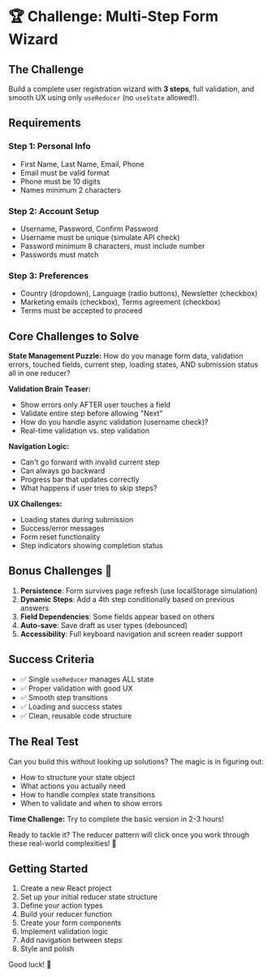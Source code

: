 # 🏆 Challenge: Multi-Step Form Wizard

## The Challenge

Build a complete user registration wizard with **3 steps**, full validation, and smooth UX using only `useReducer` (no `useState` allowed!).

## Requirements

### Step 1: Personal Info

-   First Name, Last Name, Email, Phone
-   Email must be valid format
-   Phone must be 10 digits
-   Names minimum 2 characters

### Step 2: Account Setup

-   Username, Password, Confirm Password
-   Username must be unique (simulate API check)
-   Password minimum 8 characters, must include number
-   Passwords must match

### Step 3: Preferences

-   Country (dropdown), Language (radio buttons), Newsletter (checkbox)
-   Marketing emails (checkbox), Terms agreement (checkbox)
-   Terms must be accepted to proceed

## Core Challenges to Solve

**State Management Puzzle:**
How do you manage form data, validation errors, touched fields, current step, loading states, AND submission status all in one reducer?

**Validation Brain Teaser:**

-   Show errors only AFTER user touches a field
-   Validate entire step before allowing "Next"
-   How do you handle async validation (username check)?
-   Real-time validation vs. step validation

**Navigation Logic:**

-   Can't go forward with invalid current step
-   Can always go backward
-   Progress bar that updates correctly
-   What happens if user tries to skip steps?

**UX Challenges:**

-   Loading states during submission
-   Success/error messages
-   Form reset functionality
-   Step indicators showing completion status

## Bonus Challenges 🌟

1. **Persistence**: Form survives page refresh (use localStorage simulation)
2. **Dynamic Steps**: Add a 4th step conditionally based on previous answers
3. **Field Dependencies**: Some fields appear based on others
4. **Auto-save**: Save draft as user types (debounced)
5. **Accessibility**: Full keyboard navigation and screen reader support

## Success Criteria

-   ✅ Single `useReducer` manages ALL state
-   ✅ Proper validation with good UX
-   ✅ Smooth step transitions
-   ✅ Loading and success states
-   ✅ Clean, reusable code structure

## The Real Test

Can you build this without looking up solutions? The magic is in figuring out:

-   How to structure your state object
-   What actions you actually need
-   How to handle complex state transitions
-   When to validate and when to show errors

**Time Challenge:** Try to complete the basic version in 2-3 hours!

Ready to tackle it? The reducer pattern will click once you work through these real-world complexities! 🚀

## Getting Started

1. Create a new React project
2. Set up your initial reducer state structure
3. Define your action types
4. Build your reducer function
5. Create your form components
6. Implement validation logic
7. Add navigation between steps
8. Style and polish

Good luck! 💪
